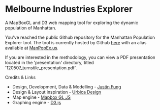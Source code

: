 # Melbourne Industries Explorer

A MapBoxGL and D3 web mapping tool for exploring the dynamic population of Manhattan.

You've reached the public Github repository for the Manhattan Population Explorer tool.
The tool is currently hosted by Github [here](https://citrusvanilla.github.io/manhattanpopulationexplorer/) with an alias available at [ManPopEx.us](https://manpopex.us).

If you are interested in the methodology, you can view a PDF presentation located in the 'presentation' directory, titled '120507_turnstile_presentation.pdf'.

Credits & Links

* Design, Development, Data & Modelling - [Justin Fung](https://linkedin.com/in/citrusvanilla)
* Design & Layout inspiration - [Urbica Design](https://urbica.co/)
* Map engine - [Mapbox GL JS](https://www.mapbox.com/mapbox-gl-js/api/)
* Graphing engine - [D3.js](https://d3js.org/)
